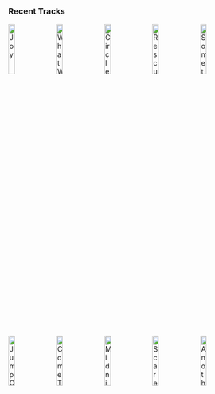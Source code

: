 ### Recent Tracks
[<img src='https://lastfm.freetls.fastly.net/i/u/300x300/f2fa65850b8c1feece8c6df203d1c659.png' width='16%' height='16%' alt='Joy'>](https://www.last.fm/music/bastille/_/joy)&nbsp;&nbsp;&nbsp;&nbsp;[<img src='https://lastfm.freetls.fastly.net/i/u/300x300/bc2dca805edfac5da918210d4fe93718.png' width='16%' height='16%' alt='What We Live For'>](https://www.last.fm/music/american%2bauthors/_/what%2bwe%2blive%2bfor)&nbsp;&nbsp;&nbsp;&nbsp;[<img src='https://lastfm.freetls.fastly.net/i/u/300x300/8d5a82de4881fa8e068b18eb7bbfd30b.png' width='16%' height='16%' alt='Circles'>](https://www.last.fm/music/post%2bmalone/_/circles)&nbsp;&nbsp;&nbsp;&nbsp;[<img src='https://lastfm.freetls.fastly.net/i/u/300x300/4ab83b924d9f4b238ffe724169be899f.png' width='16%' height='16%' alt='Rescue'>](https://www.last.fm/music/yuna/_/rescue)&nbsp;&nbsp;&nbsp;&nbsp;[<img src='https://lastfm.freetls.fastly.net/i/u/300x300/8bcc07b2b1fb9bb63d6fe2c7fb13e31d.png' width='16%' height='16%' alt='Something New'>](https://www.last.fm/music/the%2bscore/_/something%2bnew)&nbsp;&nbsp;&nbsp;&nbsp;<br>[<img src='https://lastfm.freetls.fastly.net/i/u/300x300/db98a3f967bd4b6b9dc86251801cce60.png' width='16%' height='16%' alt='Jump On My Shoulders'>](https://www.last.fm/music/awolnation/_/jump%2bon%2bmy%2bshoulders)&nbsp;&nbsp;&nbsp;&nbsp;[<img src='https://lastfm.freetls.fastly.net/i/u/300x300/03bf3da4cceea195ea9f45a2206a4592.png' width='16%' height='16%' alt='Come Together - Remastered 2009'>](https://www.last.fm/music/the%2bbeatles/_/come%2btogether%2b-%2bremastered%2b2009)&nbsp;&nbsp;&nbsp;&nbsp;[<img src='https://lastfm.freetls.fastly.net/i/u/300x300/b09c3021b2dd9d44ffdf2aeea6b4df20.png' width='16%' height='16%' alt='Midnight (feat. Liam Payne)'>](https://www.last.fm/music/alesso/_/midnight%2b%2528feat.%2bliam%2bpayne%2529)&nbsp;&nbsp;&nbsp;&nbsp;[<img src='https://lastfm.freetls.fastly.net/i/u/300x300/a27ad72b08cc341aebfceffc789599c6.png' width='16%' height='16%' alt='Scared'>](https://www.last.fm/music/half%2ban%2borange/_/scared)&nbsp;&nbsp;&nbsp;&nbsp;[<img src='https://lastfm.freetls.fastly.net/i/u/300x300/ad4f5607852d4052c0cd6b402496fd02.png' width='16%' height='16%' alt='Another Night on Mars'>](https://www.last.fm/music/the%2bmaine/_/another%2bnight%2bon%2bmars)&nbsp;&nbsp;&nbsp;&nbsp;<br>